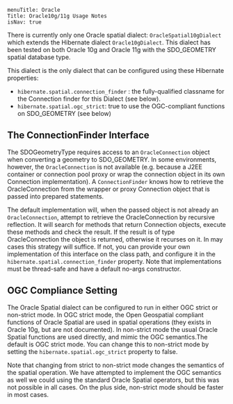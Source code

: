 ```
menuTitle: Oracle
Title: Oracle10g/11g Usage Notes
isNav: true
```
There is currently only one Oracle spatial dialect: `OracleSpatial10gDialect` which extends the Hibernate dialect `Oracle10gDialect`. This dialect has been tested on both Oracle 10g and Oracle 11g with the SDO_GEOMETRY spatial database type.

This dialect is the only dialect that can be configured using these Hibernate properties:
* `hibernate.spatial.connection_finder` : the fully-qualified classname for the Connection finder for this Dialect (see below).
* `hibernate.spatial.ogc_strict`: true to use the OGC-compliant functions on SDO_GEOMETRY (see below)

## The ConnectionFinder Interface

The SDOGeometryType requires access to an `OracleConnection` object when converting a geometry to SDO_GEOMETRY. In some environments, however, the `OracleConnection` is not available (e.g. because a J2EE container or connection pool proxy or wrap the connection object in its own Connection implementation). A `ConnectionFinder` knows how to retrieve the OracleConnection from the wrapper or proxy Connection object that is passed into prepared statements.

The default implementation will, when the passed object is not already an `OracleConnection`, attempt to retrieve the OracleConnection by recursive reflection. It will search for methods that return Connection objects, execute these methods and check the result. If the result is of type OracleConnection the object is returned, otherwise it recurses on it. In may cases this strategy will suffice. If not, you can provide your own implementation of this interface on the class path, and configure it in the `hibernate.spatial.connection_finder` property. Note that implementations must be thread-safe and have a default no-args constructor.
                
## OGC Compliance Setting

The Oracle Spatial dialect can be configured to run in either OGC strict or non-strict mode. In OGC strict mode, the Open Geospatial compliant functions of Oracle Spatial are used in spatial operations (they exists in Oracle 10g, but are not documented). In non-strict mode the usual Oracle Spatial functions are used directly, and mimic the OGC semantics.The default is OGC strict mode. You can change this to non-strict mode by setting the `hibernate.spatial.ogc_strict` property to false.
                
Note that changing from strict to non-strict mode changes the semantics of the spatial operation. We have attempted to implement the OGC semantics as well we could using the standard Oracle Spatial operators, but this was not possible in all cases. On the plus side, non-strict mode should be faster in most cases.
